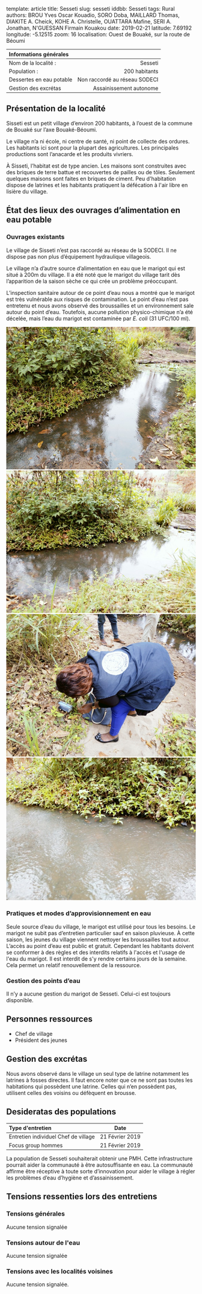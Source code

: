 template: article
title: Sesseti
slug: sesseti
iddbb: Sesseti
tags: Rural
authors: BROU Yves Oscar Kouadio, SORO Doba, MAILLARD Thomas, DIAKITE A. Cheick, KOHE A. Christelle, OUATTARA Mafine, SERI A. Jonathan, N'GUESSAN Firmain Kouakou
date: 2019-02-21
latitude:  7.69192
longitude: -5.12515
zoom: 16
localisation: Ouest de Bouaké, sur la route de Béoumi




|Informations générales||
|:--|--:|
| Nom de la localité : | Sesseti | 
| Population : | 200 habitants | 
| Dessertes en eau potable | Non raccordé au réseau SODECI | 
| Gestion des excrétas | Assainissement autonome |



## Présentation de la localité
Sisseti est un petit village d’environ 200 habitants, à l’ouest de la commune de Bouaké sur l’axe Bouaké-Béoumi.


Le village n’a ni école, ni centre de santé, ni point de collecte des ordures. Les habitants ici sont pour la plupart des agricultures. Les principales productions sont l’anacarde et les produits vivriers.


À Sisseti, l’habitat est de type ancien. Les maisons sont construites avec des briques de terre battue et recouvertes de pailles ou de tôles. Seulement quelques maisons sont faites en briques de ciment. Peu d'habitation dispose de latrines et les habitants pratiquent la défécation à l'air libre en lisière du village.


## État des lieux des ouvrages d’alimentation en eau potable

### Ouvrages existants
Le village de Sisseti n’est pas raccordé au réseau de la SODECI. Il ne dispose pas non plus d’équipement hydraulique villageois.




Le village n’a d’autre source d’alimentation en eau que le marigot qui est situé à 200m du village. Il a été noté que le marigot du village tarit dès l’apparition de la saison sèche ce qui crée un problème préoccupant.


L’inspection sanitaire autour de ce point d’eau nous a montré que le marigot est très vulnérable aux risques de contamination. Le point d’eau n’est pas entretenu et nous avons observé des broussailles et un environnement sale autour du point d’eau. Toutefois, aucune pollution physico-chimique n’a été  décelée, mais l’eau du marigot est contaminée par *E. coli* (31 UFC/100 ml).

![marigot](images/sesseti1.jpg "marigot")
![marigot](images/sesseti2.jpg "marigot")
![marigot](images/sesseti3.jpg "marigot")
![marigot](images/sesseti4.jpg "marigot")

### Pratiques et modes d’approvisionnement en eau
Seule source d’eau du village, le marigot est utilisé pour tous les besoins. Le marigot ne subit pas d’entretien particulier sauf en saison pluvieuse. À cette saison, les jeunes du village viennent nettoyer les broussailles tout autour. L’accès au point d’eau est public et gratuit. Cependant les habitants doivent se conformer à des règles et des interdits relatifs à l'accès et l'usage de l'eau du marigot. Il est interdit de s'y rendre certains jours de la semaine. Cela permet un relatif renouvellement de la ressource.

### Gestion des points d’eau

Il n’y a aucune gestion du marigot de Sesseti. Celui-ci est toujours disponible.

## Personnes ressources


* Chef de village 
* Président des jeunes

## Gestion des excrétas
Nous avons observé dans le village un seul type de latrine notamment les latrines à fosses directes. Il faut encore noter que ce ne sont pas toutes les habitations qui possèdent une latrine. Celles qui n’en possèdent pas, utilisent celles des voisins ou défèquent en brousse.

## Desideratas des populations
| Type d'entretien | Date | 
| :-- | :--: | 
| Entretien individuel Chef de village |21 Février 2019| 
| Focus group hommes |21 Février 2019| 


La population de Sesseti souhaiterait obtenir une PMH. Cette infrastructure pourrait aider la communauté à être autosuffisante en eau. La communauté affirme être réceptive à toute sorte d’innovation pour aider le village à régler les problèmes d’eau d’hygiène et d’assainissement.

## Tensions ressenties lors des entretiens

### Tensions générales
Aucune tension signalée

### Tensions autour de l'eau
Aucune tension signalée

### Tensions avec les localités voisines
Aucune tension signalée.
